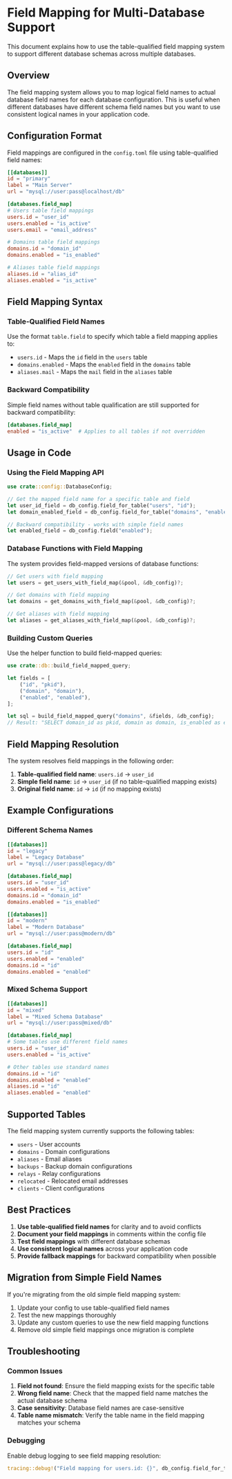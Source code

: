 # Field Mapping for Multi-Database Support

This document explains how to use the table-qualified field mapping system to support different database schemas across multiple databases.

## Overview

The field mapping system allows you to map logical field names to actual database field names for each database configuration. This is useful when different databases have different schema field names but you want to use consistent logical names in your application code.

## Configuration Format

Field mappings are configured in the `config.toml` file using table-qualified field names:

```toml
[[databases]]
id = "primary"
label = "Main Server"
url = "mysql://user:pass@localhost/db"

[databases.field_map]
# Users table field mappings
users.id = "user_id"
users.enabled = "is_active"
users.email = "email_address"

# Domains table field mappings
domains.id = "domain_id"
domains.enabled = "is_enabled"

# Aliases table field mappings
aliases.id = "alias_id"
aliases.enabled = "is_active"
```

## Field Mapping Syntax

### Table-Qualified Field Names

Use the format `table.field` to specify which table a field mapping applies to:

- `users.id` - Maps the `id` field in the `users` table
- `domains.enabled` - Maps the `enabled` field in the `domains` table
- `aliases.mail` - Maps the `mail` field in the `aliases` table

### Backward Compatibility

Simple field names without table qualification are still supported for backward compatibility:

```toml
[databases.field_map]
enabled = "is_active"  # Applies to all tables if not overridden
```

## Usage in Code

### Using the Field Mapping API

```rust
use crate::config::DatabaseConfig;

// Get the mapped field name for a specific table and field
let user_id_field = db_config.field_for_table("users", "id");
let domain_enabled_field = db_config.field_for_table("domains", "enabled");

// Backward compatibility - works with simple field names
let enabled_field = db_config.field("enabled");
```

### Database Functions with Field Mapping

The system provides field-mapped versions of database functions:

```rust
// Get users with field mapping
let users = get_users_with_field_map(&pool, &db_config)?;

// Get domains with field mapping
let domains = get_domains_with_field_map(&pool, &db_config)?;

// Get aliases with field mapping
let aliases = get_aliases_with_field_map(&pool, &db_config)?;
```

### Building Custom Queries

Use the helper function to build field-mapped queries:

```rust
use crate::db::build_field_mapped_query;

let fields = [
    ("id", "pkid"),
    ("domain", "domain"),
    ("enabled", "enabled"),
];

let sql = build_field_mapped_query("domains", &fields, &db_config);
// Result: "SELECT domain_id as pkid, domain as domain, is_enabled as enabled FROM domains"
```

## Field Mapping Resolution

The system resolves field mappings in the following order:

1. **Table-qualified field name**: `users.id` → `user_id`
2. **Simple field name**: `id` → `user_id` (if no table-qualified mapping exists)
3. **Original field name**: `id` → `id` (if no mapping exists)

## Example Configurations

### Different Schema Names

```toml
[[databases]]
id = "legacy"
label = "Legacy Database"
url = "mysql://user:pass@legacy/db"

[databases.field_map]
users.id = "user_id"
users.enabled = "is_active"
domains.id = "domain_id"
domains.enabled = "is_enabled"

[[databases]]
id = "modern"
label = "Modern Database"
url = "mysql://user:pass@modern/db"

[databases.field_map]
users.id = "id"
users.enabled = "enabled"
domains.id = "id"
domains.enabled = "enabled"
```

### Mixed Schema Support

```toml
[[databases]]
id = "mixed"
label = "Mixed Schema Database"
url = "mysql://user:pass@mixed/db"

[databases.field_map]
# Some tables use different field names
users.id = "user_id"
users.enabled = "is_active"

# Other tables use standard names
domains.id = "id"
domains.enabled = "enabled"
aliases.id = "id"
aliases.enabled = "enabled"
```

## Supported Tables

The field mapping system currently supports the following tables:

- `users` - User accounts
- `domains` - Domain configurations
- `aliases` - Email aliases
- `backups` - Backup domain configurations
- `relays` - Relay configurations
- `relocated` - Relocated email addresses
- `clients` - Client configurations

## Best Practices

1. **Use table-qualified field names** for clarity and to avoid conflicts
2. **Document your field mappings** in comments within the config file
3. **Test field mappings** with different database schemas
4. **Use consistent logical names** across your application code
5. **Provide fallback mappings** for backward compatibility when possible

## Migration from Simple Field Names

If you're migrating from the old simple field mapping system:

1. Update your config to use table-qualified field names
2. Test the new mappings thoroughly
3. Update any custom queries to use the new field mapping functions
4. Remove old simple field mappings once migration is complete

## Troubleshooting

### Common Issues

1. **Field not found**: Ensure the field mapping exists for the specific table
2. **Wrong field name**: Check that the mapped field name matches the actual database schema
3. **Case sensitivity**: Database field names are case-sensitive
4. **Table name mismatch**: Verify the table name in the field mapping matches your schema

### Debugging

Enable debug logging to see field mapping resolution:

```rust
tracing::debug!("Field mapping for users.id: {}", db_config.field_for_table("users", "id"));
``` 
